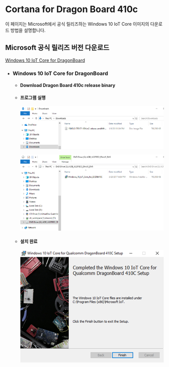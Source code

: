 # Cortana for Dragon Board 410c

이 페이지는 Microsoft에서 공식 릴리즈하는 Windows 10 IoT Core 이미지의 다운로드 방법을 설명합니다.



## Microsoft 공식 릴리즈 버전 다운로드

[Windows 10 IoT Core for DragonBoard](https://www.microsoft.com/en-us/download/details.aspx?id=55027)


- ### Windows 10 IoT Core for DragonBoard

    - #### Download Dragon Board 410c release binary

    - #### 프로그램 실행

        ![](/assets/dragonBoard_release_step_1.png)

        ![](/assets/dragonBoard_release_step_2.png)

    - ####  설치 완료

        ![](/assets/dragonBoard_release_step_3.png)





